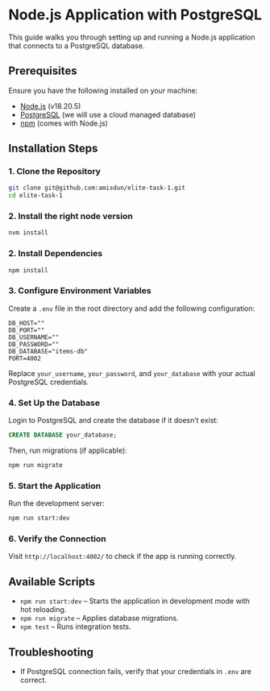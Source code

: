 # Node.js Application with PostgreSQL

This guide walks you through setting up and running a Node.js application that connects to a PostgreSQL database.

## Prerequisites

Ensure you have the following installed on your machine:

- [Node.js](https://nodejs.org/) (v18.20.5)
- [PostgreSQL](https://www.postgresql.org/download/) (we will use a cloud managed database)
- [npm](https://www.npmjs.com/) (comes with Node.js)

## Installation Steps

### 1. Clone the Repository
```sh
git clone git@github.com:amisdun/elite-task-1.git
cd elite-task-1
```

### 2. Install the right node version
```sh
nvm install
```

### 2. Install Dependencies
```sh
npm install
```

### 3. Configure Environment Variables
Create a `.env` file in the root directory and add the following configuration:

```
DB_HOST=""
DB_PORT=""
DB_USERNAME=""
DB_PASSWORD=""
DB_DATABASE="items-db"
PORT=4002
```

Replace `your_username`, `your_password`, and `your_database` with your actual PostgreSQL credentials.

### 4. Set Up the Database
Login to PostgreSQL and create the database if it doesn’t exist:
```sql
CREATE DATABASE your_database;
```
Then, run migrations (if applicable):
```sh
npm run migrate
```

### 5. Start the Application
Run the development server:
```sh
npm run start:dev
```

### 6. Verify the Connection
Visit `http://localhost:4002/` to check if the app is running correctly.

## Available Scripts

- `npm run start:dev` – Starts the application in development mode with hot reloading.
- `npm run migrate` – Applies database migrations.
- `npm test` – Runs integration tests.

## Troubleshooting

- If PostgreSQL connection fails, verify that your credentials in `.env` are correct.

